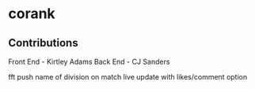 # corank

## Contributions
Front End - Kirtley Adams
Back End - CJ Sanders

fft push
name of division on match
live update with likes/comment option
